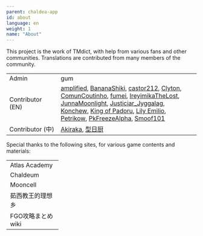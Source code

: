 ```yaml
---
parent: chaldea-app
id: about
language: en
weight: 1
name: "About"
---
```


This project is the work of TMdict, with help from various fans and other communities. Translations are contributed from many members of the community.

<table>
  <tr><td style="width:120px">Admin</td><td>gum</td></tr>
  <tr><td style="width:120px">Contributor (EN)</td><td>
    <a href="https://www.reddit.com/user/amplifiedscans">amplified</a>, 
    <a href="https://twitter.com/BananaShiki">BananaShiki</a>, 
    <a href="https://www.reddit.com/user/castor212">castor212</a>, 
    <a href="https://www.reddit.com/u/Kinalvin/">Clyton</a>, 
    <a href="https://www.reddit.com/u/ComunCoutinho/">ComunCoutinho</a>, 
    <a href="https://forums.nrvnqsr.com/member.php/6911-fumei">fumei</a>, 
    <a href="https://www.reddit.com/user/IreyimikaTheLost">IreyimikaTheLost</a>, 
    <a href="https://www.reddit.com/user/JunnaMoonlight">JunnaMoonlight</a>, 
    <a href="https://www.reddit.com/user/Justiciar_Jyggalag/">Justiciar_Jyggalag</a>, 
    <a href="https://www.reddit.com/user/Konchew">Konchew</a>, 
    <a href="https://www.reddit.com/user/King_of_Padoru">King of Padoru</a>, 
    <a href="http://forums.nrvnqsr.com/member.php/6793-Lily-Emilio">Lily Emilio</a>, 
    <a href="https://forums.nrvnqsr.com/member.php/1147-Petrikow">Petrikow</a>, 
    <a href="https://www.reddit.com/user/PkFreezeAlpha">PkFreezeAlpha</a>, 
    <a href="https://www.reddit.com/user/Smoof101">Smoof101</a>
  </td></tr>
  <tr><td style="width:120px">Contributor (中)</td><td>
    <a href="https://www.weibo.com/u/6537160863">Akiraka</a>, 
    <a href="http://tieba.baidu.com/home/main?un=%D0%CD%C8%D5%B3%F8">型日厨</a>
  </td></tr>
</table> 

Special thanks to the following sites, for various game contents and materials:

<table>
  <tr><td style="width:120px;padding-left:10px;">
    <a style="text-decoration:none;display:block;" href="https://atlasacademy.io/">Atlas Academy</a>
  </td></tr>
  <tr><td style="width:120px;padding-left:10px;">
    <a style="text-decoration:none;display:block;" href="https://chaldeum.wordpress.com/">Chaldeum</a>
  </td></tr>
  <tr><td style="width:120px;padding-left:10px;">
    <a style="text-decoration:none;display:block;" href="https://fgo.wiki/w/%E9%A6%96%E9%A1%B5">Mooncell</a>
  </td></tr>
  <tr><td style="width:120px;padding-left:10px;">
    <a style="text-decoration:none;display:block;" href="https://kazemai.github.io/fgo-vz/">茹西教王的理想乡</a>
  </td></tr>
  <tr><td style="width:120px;padding-left:10px;">
    <a style="text-decoration:none;display:block;" href="https://grand_order.wicurio.com/">FGO攻略まとめwiki</a>
  </td></tr>
</table>
